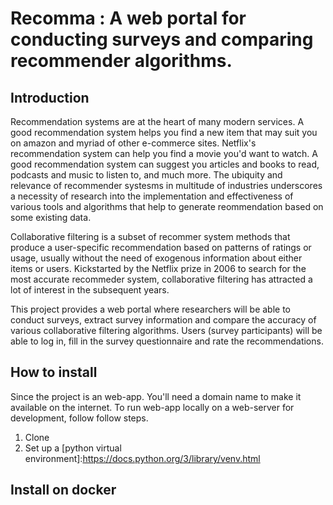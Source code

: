 # Recomma : A web portal for conducting surveys and comparing recommender algorithms.
## Introduction
Recommendation systems are at the heart of many modern services. A good recommendation system helps you find a new item that may suit you on amazon and myriad of other e-commerce sites. Netflix's recommendation system can help you find a movie you'd want to watch. A good recommendation system can suggest you articles and books to read, podcasts and music to listen to, and much more. The ubiquity and relevance of recommender systesms in multitude of industries underscores a necessity of research into the implementation and effectiveness of various tools and algorithms that help to generate reommendation based on some existing data.

Collaborative filtering is a subset of recommer system methods that produce a user-specific recommendation based on patterns of ratings or usage, usually without the need of exogenous information about either items or users. Kickstarted by the Netflix prize in 2006 to search for the most accurate recommeder system, collaborative filtering has attracted a lot of interest in the subsequent years.

This project provides a web portal where researchers will be able to conduct surveys, extract survey information and compare the accuracy of various collaborative filtering algorithms. Users (survey participants) will be able to log in, fill in the survey questionnaire and rate the recommendations.

## How to install
Since the project is an web-app. You'll need a domain name to make it available on the internet. To run web-app locally on a web-server for development, follow follow steps.
1. Clone
2. Set up a [python virtual environment]:https://docs.python.org/3/library/venv.html

## Install on docker


